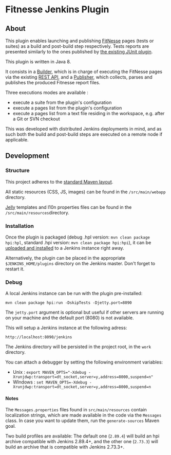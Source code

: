 # Fitnesse Jenkins Plugin

## About

This plugin enables launching and publishing [FitNesse](http://fitnesse.org/) pages (tests or suites) as a build and post-build step respectively. 
Tests reports are presented similarly to the ones published by [the existing JUnit plugin](https://wiki.jenkins.io/display/JENKINS/JUnit+Plugin/).

This plugin is written in Java 8.

It consists in a [Builder](https://javadoc.jenkins-ci.org/hudson/tasks/Builder.html), which is in charge of executing the FitNesse pages via the 
existing [REST API](http://fitnesse.org/FitNesse.UserGuide.AdministeringFitNesse.RestfulServices), and a [Publisher](https://javadoc.jenkins-ci.org/hudson/tasks/Publisher.html),
which collects, parses and publishes the produced Fitnesse report files.

Three executions modes are available : 

- execute a suite from the plugin's configuration
- execute a pages list from the plugin's configuration
- execute a pages list from a text file residing in the workspace, e.g. after a Git or SVN checkout

This was developed with distributed Jenkins deployments in mind, and as such both the build and post-build steps 
are executed on a remote node if applicable.

## Development

### Structure

This project adheres to the [standard Maven layout](https://maven.apache.org/guides/introduction/introduction-to-the-standard-directory-layout.html).

All static resources (CSS, JS, images) can be found in the `/src/main/webapp` directory.

[Jelly](http://commons.apache.org/proper/commons-jelly/index.html) templates and l10n properties files can be found in the `/src/main/resources`directory.

### Installation

Once the plugin is packaged (debug .hpl version: `mvn clean package hpi:hpl`, standard .hpi version: `mvn clean package hpi:hpi`), it can be [uploaded and installed](https://jenkins.io/doc/book/managing/plugins/)
to a Jenkins instance right away.

Alternatively, the plugin can be placed in the appropriate `$JENKINS_HOME/plugins` directory on the Jenkins master. Don't forget to restart it.  

### Debug

A local Jenkins instance can be run with the plugin pre-installed: 

```
mvn clean package hpi:run -DskipTests -Djetty.port=8090
```

The `jetty.port` argument is optional but useful if other servers are running on your machine
and the default port (8080) is not available.

This will setup a Jenkins instance at the following adress:

```
http://localhost:8090/jenkins
```

The Jenkins directory will be persisted in the project root, in the `work` directory.

You can attach a debugger by setting the following environment variables:

- Unix : `export MAVEN_OPTS="-Xdebug -Xrunjdwp:transport=dt_socket,server=y,address=8000,suspend=n"`
- WIndows : `set MAVEN_OPTS=-Xdebug -Xrunjdwp:transport=dt_socket,server=y,address=8000,suspend=n`

#### Notes

The `Messages.properties` files found in `src/main/resources` contain localization strings,
which are made available in the code via the `Messages` class. In case you want to update them, run the `generate-sources` Maven goal.

Two build profiles are available: The default one (`2.89.4`) will build an hpi archive compatible with Jenkins 2.89.4+, and the other one (`2.73.3`) will build an archive that is compatible with Jenkins 2.73.3+.
